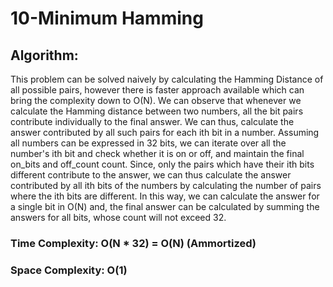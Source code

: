 # 10-Minimum Hamming

## Algorithm:

This problem can be solved naively by calculating the Hamming Distance of all possible pairs, however there is faster approach available which can bring the complexity down to O(N). We can observe that whenever we calculate the Hamming distance between two numbers, all the bit pairs contribute individually to the final answer. We can thus, calculate the answer contributed by all such pairs for each ith bit in a number. Assuming all numbers can be expressed in 32 bits, we can iterate over all the number's ith bit and check whether it is on or off, and maintain the final on_bits and off_count count. Since, only the pairs which have their ith bits different contribute to the answer, we can thus calculate the answer contributed by all ith bits of the numbers by calculating the number of pairs where the ith bits are different. In this way, we can calculate the answer for a single bit in O(N) and, the final answer can be calculated by summing the answers for all bits, whose count will not exceed 32.   

### Time Complexity: O(N * 32) = O(N) (Ammortized)

### Space Complexity: O(1)